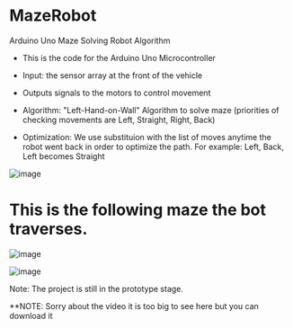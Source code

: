 MazeRobot
=========

Arduino Uno Maze Solving Robot Algorithm
 * This is the code for the Arduino Uno Microcontroller
 * Input: the sensor array at the front of the vehicle
 * Outputs signals to the motors to control movement
 
 * Algorithm: "Left-Hand-on-Wall" Algorithm to solve maze (priorities of checking movements are Left, Straight, Right, Back)
 * Optimization: We use substituion with the list of moves anytime the robot went back in order to optimize the path. For example: Left, Back, Left becomes Straight 
 
 ![image](https://user-images.githubusercontent.com/53126149/61595073-362ec600-ac10-11e9-8b1c-bd9b760a36e2.png)

 
 
 
 # This is the following maze the bot traverses.

 
 ![image](https://user-images.githubusercontent.com/53126149/61595052-efd96700-ac0f-11e9-90df-4e8e758c4fe0.png)
 
 
 

![image](https://user-images.githubusercontent.com/53126149/61595091-7ee67f00-ac10-11e9-8409-649b56b9df69.png)


Note: The project is still in the prototype stage.

**NOTE: Sorry about the video it is too big to see here but you can download it
